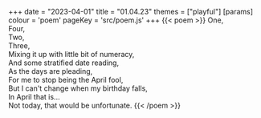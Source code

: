 +++
date = "2023-04-01"
title = "01.04.23"
themes = ["playful"]
[params]
  colour = 'poem'
  pageKey = 'src/poem.js'
+++
{{< poem >}}
One,  
Four,  
Two,  
Three,  
Mixing it up with little bit of numeracy,  
And some stratified date reading,  
As the days are pleading,  
For me to stop being the April fool,  
But I can't change when my birthday falls,  
In April that is...  
Not today, that would be unfortunate.
{{< /poem >}}